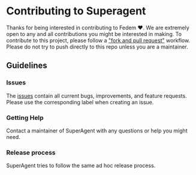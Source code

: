 # Contributing to Superagent

Thanks for being interested in contributing to Fedem ❤️.
We are extremely open to any and all contributions you might be interested in making.
To contribute to this project, please follow a ["fork and pull request"](https://docs.github.com/en/get-started/quickstart/contributing-to-projects) workflow.
Please do not try to push directly to this repo unless you are a maintainer.

## Guidelines

### Issues

The [issues](https://github.com/mlsquare/fedem/issues) contain all current bugs, improvements, and feature requests.
Please use the corresponding label when creating an issue.

### Getting Help

Contact a maintainer of SuperAgent with any questions or help you might need.

### Release process

SuperAgent tries to follow the same ad hoc release process.
